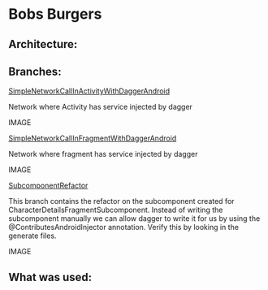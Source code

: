 # Bobs Burgers

## Architecture:

## Branches:

[SimpleNetworkCallInActivityWithDaggerAndroid](https://github.com/jamesdpli/BobsBurgers/tree/SimpleNetworkCallInActivityWithDaggerAndroid)

Network where Activity has service injected by dagger

IMAGE

[SimpleNetworkCallInFragmentWithDaggerAndroid](https://github.com/jamesdpli/BobsBurgers/tree/SimpleNetworkCallInFragmentWithDaggerAndroid)

Network where fragment has service injected by dagger

IMAGE

[SubcomponentRefactor](https://github.com/jamesdpli/BobsBurgers/tree/SubcomponentRefactor)

This branch contains the refactor on the subcomponent created for
CharacterDetailsFragmentSubcomponent. Instead of writing the subcomponent manually we can allow
dagger to write it for us by using the @ContributesAndroidInjector annotation. Verify this by looking in the generate files.

IMAGE

## What was used:

